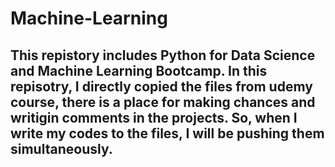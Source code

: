 # Machine-Learning
## This repistory includes Python for Data Science and Machine Learning Bootcamp. In this repisotry, I directly copied the files from udemy course, there is a place for making chances and writigin comments in the projects. So, when I write my codes to the files, I will be pushing them simultaneously.
